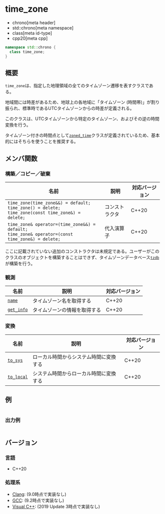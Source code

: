 # time_zone
* chrono[meta header]
* std::chrono[meta namespace]
* class[meta id-type]
* cpp20[meta cpp]

```cpp
namespace std::chrono {
  class time_zone;
}
```

## 概要
`time_zone`は、指定した地理領域の全てのタイムゾーン遷移を表すクラスである。

地域間には時差があるため、地球上の各地域に「タイムゾーン (時間帯)」が割り振られ、標準時であるUTCタイムゾーンからの時差が定義される。

このクラスは、UTCタイムゾーンから特定のタイムゾーン、およびその逆の時間変換を行う。

タイムゾーン付きの時間点として[`zoned_time`](zoned_time.md)クラスが定義されているため、基本的にはそちらを使うことを推奨する。


## メンバ関数
### 構築／コピー／破棄

| 名前 | 説明 | 対応バージョン |
|------|------|----------------|
| `time_zone(time_zone&&) = default;`<br/> `time_zone() = delete;`<br/> `time_zone(const time_zone&) = delete;` | コンストラクタ | C++20 |
| `time_zone& operator=(time_zone&&) = default;`<br/> `time_zone& operator=(const time_zone&) = delete;` | 代入演算子 | C++20 |

ここに記載されていない追加のコンストラクタは未規定である。ユーザーがこのクラスのオブジェクトを構築することはできず、タイムゾーンデータベース[`tzdb`](tzdb.md.nolink)が構築を行う。


### 観測

| 名前 | 説明 | 対応バージョン |
|------|------|----------------|
| [`name`](time_zone/name.md)         | タイムゾーン名を取得する | C++20 |
| [`get_info`](time_zone/get_info.md.nolink) | タイムゾーンの情報を取得する | C++20 |


### 変換

| 名前 | 説明 | 対応バージョン |
|------|------|----------------|
| [`to_sys`](time_zone/to_sys.md.nolink)     | ローカル時間からシステム時間に変換する | C++20 |
| [`to_local`](time_zone/to_local.md.nolink) | システム時間からローカル時間に変換する | C++20 |


## 例
```cpp example
```

### 出力例
```
```

## バージョン
### 言語
- C++20

### 処理系
- [Clang](/implementation.md#clang): (9.0時点で実装なし)
- [GCC](/implementation.md#gcc): (9.2時点で実装なし)
- [Visual C++](/implementation.md#visual_cpp): (2019 Update 3時点で実装なし)

